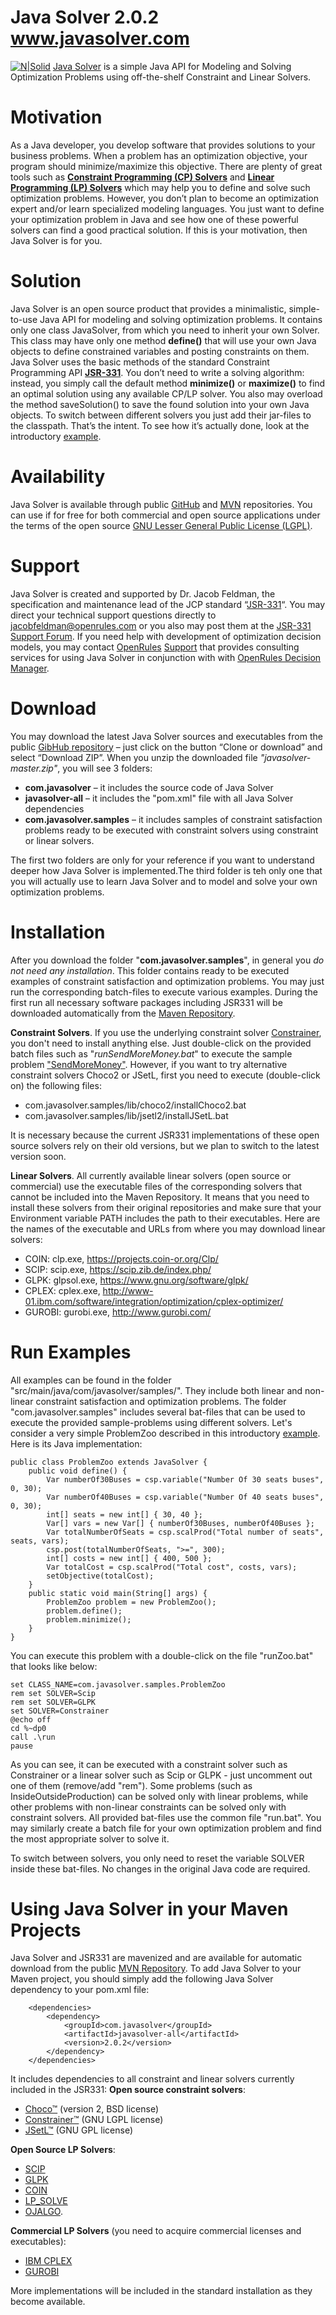 # Java Solver 2.0.2 &nbsp; &nbsp;&nbsp;&nbsp; &nbsp;&nbsp;&nbsp;&nbsp;&nbsp; &nbsp;&nbsp;&nbsp;&nbsp; www.javasolver.com    
[![N|Solid](https://javasolvers.files.wordpress.com/2019/05/image.png?w=97)](http://jcp.org/en/jsr/detail?id=331) 
[Java Solver](http://javasolver.com) is a simple Java API for Modeling and Solving Optimization Problems using off-the-shelf Constraint and Linear Solvers. 
# Motivation
As a Java developer, you develop software that provides solutions to your business problems. When a problem has an optimization objective, your program should minimize/maximize this objective. There are plenty of great tools such as **[Constraint Programming (CP) Solvers](http://openjvm.jvmhost.net/CPSolvers/)** and **[Linear Programming (LP) Solvers](http://openjvm.jvmhost.net/LPSolvers/)** which may help you to define and solve such optimization problems. However, you don’t plan to become an optimization expert and/or learn specialized modeling languages. You just want to define your optimization problem in Java and see how one of these powerful solvers can find a good practical solution. If this is your motivation, then Java Solver is for you.
# Solution
Java Solver is an open source product that provides a minimalistic, simple-to-use Java API for modeling and solving optimization problems. It contains only one class JavaSolver, from which you need to inherit your own Solver. This class may have only one method **define()** that will use your own Java objects to define constrained variables and posting constraints on them. Java Solver uses the basic methods of the standard Constraint Programming API **[JSR-331](http://jsr331.org/)**. You don’t need to write a solving algorithm: instead, you simply call the default method **minimize()** or **maximize()** to find an optimal solution using any available CP/LP solver. You also may overload the method saveSolution() to save the found solution into your own Java objects. To switch between different solvers you just add their jar-files to the classpath. That’s the intent. To see how it’s actually done, look at the introductory [example](https://javasolvers.wordpress.com/introductory-example/).
# Availability
Java Solver is available through public [GitHub](https://github.com/OpenRulesSupport/javasolver) and [MVN](https://mvnrepository.com/search?q=javasolver) repositories. You can use if for free for both commercial and open source applications under the terms of the open source [GNU Lesser General Public License (LGPL)](https://www.gnu.org/licenses/old-licenses/lgpl-2.1.en.html).

# Support
Java Solver is created and supported by Dr. Jacob Feldman, the specification and maintenance lead of the JCP standard “[JSR-331](http://jsr331.org/)“. You may direct your technical support questions directly to jacobfeldman@openrules.com or you also may post them at the [JSR-331 Support Forum](https://groups.google.com/forum/#!forum/jsr331). If you need help with development of optimization decision models, you may contact [OpenRules](http://openrules.com) [Support](mailto:support@openrules.com) that provides consulting services for using Java Solver in conjunction with with [OpenRules Decision Manager](http://OpenRulesDecisionManager.com).

# Download
You may  download the latest Java Solver sources and executables from the public [GibHub repository](https://github.com/OpenRulesSupport/javasolver) – just click on the button “Clone or download” and select “Download ZIP”. When you unzip the downloaded file *"javasolver-master.zip"*, you will see 3 folders:
- **com.javasolver** – it includes the source code of Java Solver
- **javasolver-all** – it includes the "pom.xml" file with all Java Solver dependencies 
- **com.javasolver.samples** – it includes samples of constraint satisfaction problems ready to be executed with constraint solvers using constraint or linear solvers. 

The first two folders are only for your reference if you want to understand deeper how Java Solver is implemented.The third folder is teh only one that you will actually use to learn Java Solver and to model and solve your own optimization problems.

# Installation
After you download the folder "**com.javasolver.samples**", in general you *do not need any installation*. This folder contains ready to be executed examples of constraint satisfaction and optimization problems. You may just run the corresponding batch-files to execute various examples. During the first run all necessary software packages including JSR331 will be downloaded automatically from the [Maven Repository](https://mvnrepository.com/search?q=javasolver). 

**Constraint Solvers**. If you use the underlying constraint solver [Constrainer](https://github.com/OpenRulesSupport/jsr331/tree/master/org.jcp.jsr331.constrainer), you don't need to install anything else. Just double-click on the provided batch files such as "*runSendMoreMoney.bat*" to execute the sample problem ["SendMoreMoney"](https://github.com/OpenRulesSupport/javasolver/blob/master/com.javasolver.samples/src/main/java/com/javasolver/samples/SendMoreMoney.java). 
However, if you want to try alternative constraint solvers Choco2 or JSetL, first you need to execute (double-click on) the following files:
- com.javasolver.samples/lib/choco2/installChoco2.bat
- com.javasolver.samples/lib/jsetl2/installJSetL.bat

It is necessary because the current JSR331 implementations of these open source solvers rely on their old versions, but we plan to switch to the latest version soon.

**Linear Solvers**. All currently available linear solvers (open source or commercial) use the executable files of the corresponding solvers that cannot be included into the Maven Repository. It means that you need to install these solvers from their original repositories and make sure that your Environment variable PATH includes the path to their executables. Here are the names of the executable and URLs from where you may download linear solvers:
- COIN: clp.exe, https://projects.coin-or.org/Clp/
- SCIP: scip.exe, https://scip.zib.de/index.php/
- GLPK: glpsol.exe, https://www.gnu.org/software/glpk/
- CPLEX: cplex.exe, http://www-01.ibm.com/software/integration/optimization/cplex-optimizer/
- GUROBI: gurobi.exe, http://www.gurobi.com/

# Run Examples
All examples can be found in the folder "src/main/java/com/javasolver/samples/". They include both linear and non-linear constraint satisfaction and optimization problems. The folder "com.javasolver.samples" includes several bat-files that can be used to execute the provided sample-problems using different solvers. Let's consider a very simple ProblemZoo described in this introductory [example](https://javasolvers.wordpress.com/introductory-example/). Here is its Java implementation:
~~~
public class ProblemZoo extends JavaSolver {
	public void define() {
		Var numberOf30Buses = csp.variable("Number Of 30 seats buses", 0, 30);
		Var numberOf40Buses = csp.variable("Number Of 40 seats buses", 0, 30);
		int[] seats = new int[] { 30, 40 };
		Var[] vars = new Var[] { numberOf30Buses, numberOf40Buses };
		Var totalNumberOfSeats = csp.scalProd("Total number of seats", seats, vars);
		csp.post(totalNumberOfSeats, ">=", 300);
		int[] costs = new int[] { 400, 500 };
		Var totalCost = csp.scalProd("Total cost", costs, vars);
		setObjective(totalCost);
	}
	public static void main(String[] args) {
		ProblemZoo problem = new ProblemZoo();
		problem.define();
		problem.minimize();
	}
}
~~~
You can execute this problem with a double-click on the file "runZoo.bat" that looks like below:
~~~
set CLASS_NAME=com.javasolver.samples.ProblemZoo
rem set SOLVER=Scip
rem set SOLVER=GLPK
set SOLVER=Constrainer
@echo off
cd %~dp0
call .\run
pause
~~~
As you can see, it can be executed with a constraint solver such as Constrainer or a linear solver such as Scip or GLPK - just uncomment out one of them (remove/add "rem"). Some problems (such as InsideOutsideProduction) can be solved only with linear problems, while other problems with non-linear constraints can be solved only with constraint solvers. All provided bat-files use the common file "run.bat". You may similarly create a batch file for your own optimization problem and find the most appropriate solver to solve it.

To switch between solvers, you only need to reset the variable SOLVER inside these bat-files. No changes in the original Java code are required. 

# Using Java Solver in your Maven Projects
Java Solver and JSR331 are mavenized and are available for automatic download from the public [MVN Repository](https://mvnrepository.com/search?q=javasolver). To add Java Solver to your Maven project, you should simply add the following Java Solver dependency to your pom.xml file:
~~~
	<dependencies>
		<dependency>
			<groupId>com.javasolver</groupId>
			<artifactId>javasolver-all</artifactId>
			<version>2.0.2</version>
		</dependency>
	</dependencies>
~~~
It includes dependencies to all constraint and linear solvers currently included in the JSR331:
**Open source constraint solvers**: 
-	[Choco™](http://choco.sourceforge.net/) (version 2, BSD license) 
-	[Constrainer™](http://sourceforge.net/projects/openl-tablets/?source=directory) (GNU LGPL license)
-	[JSetL™](http://cmt.math.unipr.it/jsetl.html) (GNU GPL license)

**Open Source LP Solvers**:
-	[SCIP](http://scip.zib.de/)
-	[GLPK](http://www.gnu.org/software/glpk/)
-	[COIN](https://projects.coin-or.org/Clp/)
-	[LP_SOLVE](http://lpsolve.sourceforge.net/5.0/)
-	[OJALGO](http://ojalgo.org/).

**Commercial LP Solvers** (you need to acquire commercial licenses and executables):
-	[IBM CPLEX](http://www-01.ibm.com/software/integration/optimization/cplex-optimizer/)
-	[GUROBI](http://www.gurobi.com/)

More implementations will be included in the standard installation as they become available.
